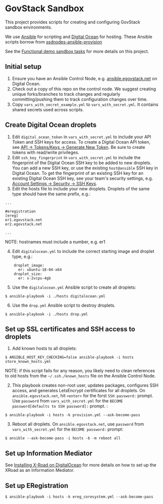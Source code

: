 # GovStack Sandbox

This project provides scripts for creating and configuring GovStack sandbox environments.

We use [Ansible](https://www.ansible.com/) for scripting and [Digital Ocean](https://www.digitalocean.com/) for hosting. These Ansible scripts borrow from [ssdnodes-ansible-provision](https://github.com/joelhans/ssdnodes-ansible-provision.git)

See the [Functional demo sandbox tasks](https://docs.google.com/document/d/19TgKog4yiA3Ci6LXUNfK-ui8OdtBZuXniyWYbH4L5LY/edit#heading=h.h9szyt5mczga) for more details on this project.

## Initial setup

1. Ensure you have an Ansible Control Node, e.g. [ansible.egovstack.net](ansible.egovstack.net) on Digital Ocean.
2. Check out a copy of this repo on the control node. We suggest creating unique forks/branches to track changes and regularly committing/pushing them to track configuration changes over time.
3. Copy `vars_with_secret_example.yml` to `vars_with_secret.yml`. It contains shared secrets used across scripts.

## Create Digital Ocean droplets

1. Edit `digital_ocean_token` in `vars_with_secret.yml` to include your API Token and SSH keys for access. To create a Digital Ocean API token, see [API -> Tokens/Keys -> Generate New Token](https://cloud.digitalocean.com/account/api/tokens?i=a99fae&preserveScrollPosition=true). Be sure to create tokens with read/write privileges.
2. Edit `ssh_key_fingerprint` in `vars_with_secret.yml` to include the fingerprint of the Digital Ocean SSH key to be added to new droplets. You can add a new SSH key, or use the existing `host@ansible` SSH key in Digital Ocean. To get the fingerprint of an existing SSH key for an existing Digital Ocean SSH key, see your team's security settings, e.g. [Account Settings -> Security -> SSH Keys](https://cloud.digitalocean.com/account/security?i=a99fae).
3. Edit the hosts file to include your new droplets. Droplets of the same type should have the same prefix, e.g.:

```
...

#eregistration
[ereg]
er1.egovstack.net
er2.egovstack.net

...
```

NOTE: hostnames must include a number, e.g. er1

4. Edit `digitalocean.yml` to include the correct starting image and droplet type, e.g.:

```
    droplet_image:
      er: ubuntu-18-04-x64
    droplet_size:
      er: s-2vcpu-4gb
```

5. Use the `digitalocean.yml` Ansible script to create all droplets:

```
$ ansible-playbook -i ./hosts digitalocean.yml
```

6. Use the `drop.yml` Ansible script to destroy droplets.

```
$ ansible-playbook -i ./hosts drop.yml
```

## Set up SSL certificates and SSH access to droplets

1. Add known hosts to all droplets:

```
$ ANSIBLE_HOST_KEY_CHECKING=false ansible-playbook -i hosts store_known_hosts.yml
```

NOTE: if this script fails for any reason, you likely need to clean references to old hosts from the `~/.ssh./known_hosts` file on the Ansible Control Node.

2. This playbook creates non-root user, updates packages, configures SSH access, and generates LetsEncrypt certificates for all droplets. On `ansible.egovstack.net`, hit `<enter>` for the forst `SSH password:` prompt. Use `password` from `vars_with_secret.yml` for the `BECOME password[defaults to SSH password]:` prompt. :

```
$ ansible-playbook -i hosts -k provision.yml --ask-become-pass
```

3. Reboot all droplets. On `ansible.egovstack.net`, use `password` from `vars_with_secret.yml` for the `BECOME password:` prompt:

```
$ ansible --ask-become-pass -i hosts -b -m reboot all
```

## Set up Information Mediator

See [Installing X-Road on DigitalOcean](https://docs.google.com/document/d/17B-LnWdMlpIblM7nodchec6uMRCTtyHXM2sJvhN0xcA/edit#) for more details on how to set up the XRoad as an Information Mediator.

## Set up ERegistration


```
$ ansible-playbook -i hosts -k ereg_coresystem.yml --ask-become-pass
```